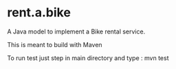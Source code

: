 # rent.a.bike
A Java model to implement a Bike rental service.

This is meant to build with Maven

To run test just step in main directory and type : mvn test
